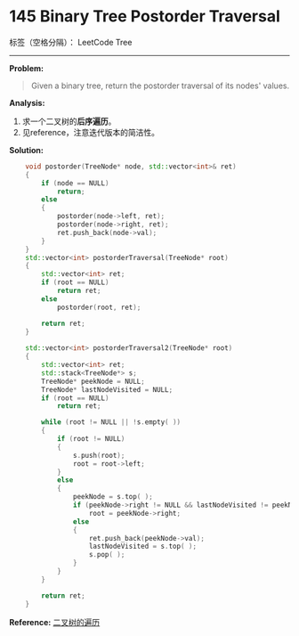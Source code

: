 ﻿# 145 Binary Tree Postorder Traversal

标签（空格分隔）： LeetCode Tree

---

**Problem:**
>   Given a binary tree, return the postorder traversal of its nodes' values.

**Analysis:**

 1. 求一个二叉树的**后序遍历**。
 2. 见reference，注意迭代版本的简洁性。
 

**Solution:**
```cpp
	void postorder(TreeNode* node, std::vector<int>& ret)
	{
		if (node == NULL)
			return;
		else
		{
			postorder(node->left, ret);
			postorder(node->right, ret);
			ret.push_back(node->val);
		} 
	}
	std::vector<int> postorderTraversal(TreeNode* root)
	{
		std::vector<int> ret;
		if (root == NULL)
			return ret;
		else
			postorder(root, ret);

		return ret;
	}
	
	std::vector<int> postorderTraversal2(TreeNode* root)
	{
		std::vector<int> ret;
		std::stack<TreeNode*> s;
		TreeNode* peekNode = NULL;
		TreeNode* lastNodeVisited = NULL;
		if (root == NULL)
			return ret;

		while (root != NULL || !s.empty( ))
		{
			if (root != NULL)
			{
				s.push(root);
				root = root->left;
			}
			else
			{
				peekNode = s.top( );
				if (peekNode->right != NULL && lastNodeVisited != peekNode->right)
					root = peekNode->right;
				else
				{
					ret.push_back(peekNode->val);
					lastNodeVisited = s.top( );
					s.pop( );
				}
			}
		}

		return ret;
	}
```
**Reference:**
[二叉树的遍历][1]


  [1]: https://www.wikiwand.com/en/Tree_traversal
